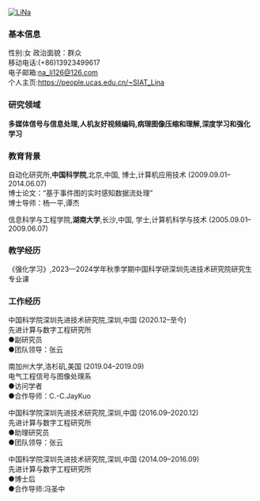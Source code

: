 [![LiNa](https://img.shields.io/badge/LiNa-github-blue?logo=github)](https://people.ucas.edu.cn/~SIAT_Lina)

### 基本信息
性别:女    政治面貌：群众\
移动电话:(+86)13923499617\
电子邮箱:na_li126@126.com\
个人主页:https://people.ucas.edu.cn/~SIAT_Lina



### 研究领域
**多媒体信号与信息处理,人机友好视频编码,病理图像压缩和理解,深度学习和强化学习**

### 教育背景 
自动化研究所,**中国科学院**,北京,中国, 博士,计算机应用技术 (2009.09.01–2014.06.07)\
博士论文：“基于事件图的实时感知数据流处理”\
博士导师：杨一平,谭杰

信息科学与工程学院,**湖南大学**,长沙,中国, 学士,计算机科学与技术 (2005.09.01–2009.06.07) 




### 教学经历 
《强化学习》,2023—2024学年秋季学期中国科学研深圳先进技术研究院研究生专业课

### 工作经历
中国科学院深圳先进技术研究院,深圳,中国 (2020.12–至今)\
先进计算与数字工程研究所 \
●副研究员\
●团队领导：张云

南加州大学,洛杉矶,美国 (2019.04–2019.09)\
电气工程信号与图像处理系\
●访问学者\
●合作导师：C.-C.JayKuo

中国科学院深圳先进技术研究院,深圳,中国 (2016.09–2020.12)\
先进计算与数字工程研究所 \
●助理研究员\
●团队领导：张云

中国科学院深圳先进技术研究院,深圳,中国 (2014.09–2016.09)\
先进计算与数字工程研究所 \
●博士后 \
●合作导师:冯圣中
